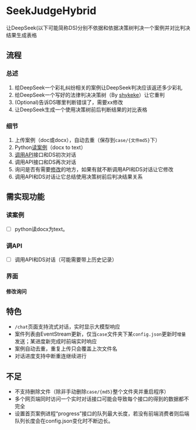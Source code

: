 <!--
 * @Author: LetMeFly
 * @Date: 2025-02-06 08:59:49
 * @LastEditors: LetMeFly.xyz
 * @LastEditTime: 2025-02-11 13:41:25
-->
# SeekJudgeHybrid

让DeepSeek(以下可能简称DS)分别不依据和依据决策树判决一个案例并对比判决结果生成表格

## 流程

### 总述

1. 给DeepSeek一个彩礼纠纷相关的案例让DeepSeek判决应该返还多少彩礼
1. 给DeepSeek一个写好的法律判决决策树（By [shykeke](https://web.letmefly.xyz/He0/shykeke/)）让它重判
1. (Optional)告诉DS哪里判断错误了，需要xx修改
1. 让DeepSeek生成一个使用决策树前后判断结果的对比表格

### 细节

1. 上传案例（doc或docx），自动去重（保存到`case/{文件md5}`下）
1. Python[读案例](#读案例)（docx to text）
2. [调用API](#调api)接口和DS初次对话
3. 调用API接口和DS再次对话
4. 询问是否有需要[修改]()的地方，如果有就不断调用API和DS对话让它修改
5. 调用API和DS对话让它总结使用决策树前后判决结果关系

## 需实现功能

### 读案例

- [ ] python读docx为text。

### 调API

- [ ] 调用API和DS对话（可能需要带上历史记录）

### 界面

#### 修改询问

## 特色

+ `/chat`页面支持流式对话，实时显示大模型响应
+ 案件列表由EventStream更新，仅当`case`文件夹下某`config.json`更新时`增量`发送；某进度新完成时前端实时响应
+ 案例自动去重，重复上传只会覆盖上次文件名
+ 对话进度支持中断重连继续进行

## 不足

+ 不支持删除文件（除非手动删除`case/{md5}`整个文件夹并重启程序）
+ 多个网页端同时访问一个实时对话接口可能会导致每个接口的得到的数据都不完全
+ 设置首页案例进程“progress”接口的队列最大长度，若没有前端消费者则后端队列长度会在config.json变化时不断边长。
